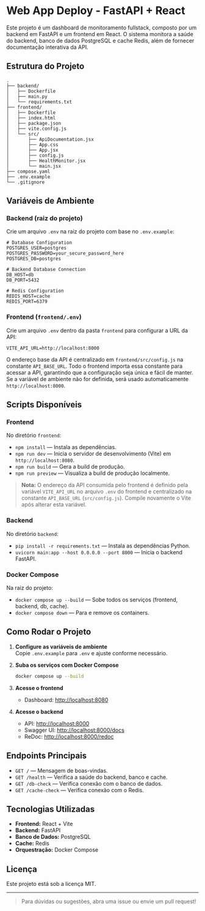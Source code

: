 # Web App Deploy - FastAPI + React

Este projeto é um dashboard de monitoramento fullstack, composto por um backend em FastAPI e um frontend em React. O sistema monitora a saúde do backend, banco de dados PostgreSQL e cache Redis, além de fornecer documentação interativa da API.

## Estrutura do Projeto

```
.
├── backend/
│   ├── Dockerfile
│   ├── main.py
│   └── requirements.txt
├── frontend/
│   ├── Dockerfile
│   ├── index.html
│   ├── package.json
│   ├── vite.config.js
│   └── src/
│       ├── ApiDocumentation.jsx
│       ├── App.css
│       ├── App.jsx
│       ├── config.js
│       ├── HealthMonitor.jsx
│       └── main.jsx
├── compose.yaml
├── .env.example
└── .gitignore
```

## Variáveis de Ambiente

### Backend (raiz do projeto)
Crie um arquivo `.env` na raiz do projeto com base no `.env.example`:

```env
# Database Configuration
POSTGRES_USER=postgres
POSTGRES_PASSWORD=your_secure_password_here
POSTGRES_DB=postgres

# Backend Database Connection
DB_HOST=db
DB_PORT=5432

# Redis Configuration  
REDIS_HOST=cache
REDIS_PORT=6379
```

### Frontend (`frontend/.env`)
Crie um arquivo `.env` dentro da pasta `frontend` para configurar a URL da API:

```env
VITE_API_URL=http://localhost:8000
```

O endereço base da API é centralizado em `frontend/src/config.js` na constante `API_BASE_URL`. Todo o frontend importa essa constante para acessar a API, garantindo que a configuração seja única e fácil de manter. Se a variável de ambiente não for definida, será usado automaticamente `http://localhost:8000`.

## Scripts Disponíveis

### Frontend

No diretório `frontend`:

- `npm install` — Instala as dependências.
- `npm run dev` — Inicia o servidor de desenvolvimento (Vite) em `http://localhost:8080`.
- `npm run build` — Gera a build de produção.
- `npm run preview` — Visualiza a build de produção localmente.

> **Nota:** O endereço da API consumida pelo frontend é definido pela variável `VITE_API_URL` no arquivo `.env` do frontend e centralizado na constante `API_BASE_URL` (`src/config.js`). Compile novamente o Vite após alterar esta variável.

### Backend

No diretório `backend`:

- `pip install -r requirements.txt` — Instala as dependências Python.
- `uvicorn main:app --host 0.0.0.0 --port 8000` — Inicia o backend FastAPI.

### Docker Compose

Na raiz do projeto:

- `docker compose up --build` — Sobe todos os serviços (frontend, backend, db, cache).
- `docker compose down` — Para e remove os containers.

## Como Rodar o Projeto

1. **Configure as variáveis de ambiente**  
   Copie `.env.example` para `.env` e ajuste conforme necessário.

2. **Suba os serviços com Docker Compose**  
   ```sh
   docker compose up --build
   ```

3. **Acesse o frontend**  
   - Dashboard: [http://localhost:8080](http://localhost:8080)

4. **Acesse o backend**  
   - API: [http://localhost:8000](http://localhost:8000)
   - Swagger UI: [http://localhost:8000/docs](http://localhost:8000/docs)
   - ReDoc: [http://localhost:8000/redoc](http://localhost:8000/redoc)

## Endpoints Principais

- `GET /` — Mensagem de boas-vindas.
- `GET /health` — Verifica a saúde do backend, banco e cache.
- `GET /db-check` — Verifica conexão com o banco de dados.
- `GET /cache-check` — Verifica conexão com o Redis.

## Tecnologias Utilizadas

- **Frontend:** React + Vite
- **Backend:** FastAPI
- **Banco de Dados:** PostgreSQL
- **Cache:** Redis
- **Orquestração:** Docker Compose

## Licença

Este projeto está sob a licença MIT.

---

> Para dúvidas ou sugestões, abra uma issue ou envie um pull request!
